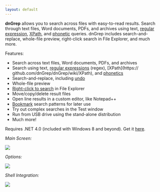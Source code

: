```yaml
---
layout: default
---
```

**dnGrep** allows you to search across files with easy-to-read results. Search through text files, Word documents, PDFs, and archives using text, [regular expression](https://github.com/dnGrep/dnGrep/wiki/Regular-Expressions), [XPath](https://github.com/dnGrep/dnGrep/wiki/XPath), and [phonetic](https://github.com/dnGrep/dnGrep/wiki/Phonetic) queries. dnGrep includes search-and-replace, whole-file preview, right-click search in File Explorer, and much more. 

Features:

- Search across text files, Word documents, PDFs, and archives
- Search using text, [regular expressions](https://github.com/dnGrep/dnGrep/wiki/Regular-Expressions) (regex), [XPath](https:// github.com/dnGrep/dnGrep/wiki/XPath), and [phonetics](https://github.com/dnGrep/dnGrep/wiki/Phonetic) 
- Search-and-replace, including [undo](https://github.com/dnGrep/dnGrep/wiki/Undo)
- Whole-file preview
- [Right-click to search](https://github.com/dnGrep/dnGrep/wiki/Shell-Integration) in File Explorer
- Move/copy/delete result files
- Open line results in a custom editor, like Notepad++
- [Bookmark](https://github.com/dnGrep/dnGrep/wiki/Bookmarks) search patterns for later use
- Try out complex searches in the Test window
- Run from USB drive using the stand-alone distribution
- Much more!

Requires .NET 4.0 (included with Windows 8 and beyond). Get it [here](http://go.microsoft.com/?linkid=9831986).

_Main Screen:_

![](https://github.com/dnGrep/dnGrep/wiki/Images/grep-main.jpg)


_Options:_

![](https://github.com/dnGrep/dnGrep/wiki/Images/options-window.jpg)


_Shell Integration:_

![](https://github.com/dnGrep/dnGrep/wiki/Images/shell-integration.jpg)

<!-- Show snippets of posts -->
<!-- <div class="posts">
{% for post in site.posts %}
<article class="post">    
<h1><a href="{{ site.baseurl }}{{ post.url }}">{{ post.title }}</a></h1>
<div class="entry">
{{ post.content | truncatewords:40}}
</div>
</article>
<a href="{{ site.baseurl }}{{ post.url }}" class="read-more">Read More</a>
{% endfor %}
</div> -->
